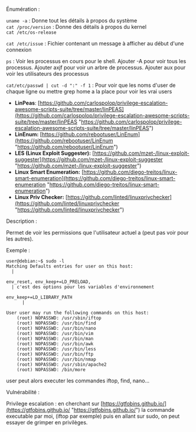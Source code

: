 Énumération :

`uname -a` : Donne tout les détails à propos du système  
`cat /proc/version` : Donne des détails à propos du kernel  
`cat /etc/os-release`

`cat /etc/issue` : Fichier contenant un message à afficher au début d'une connexion

`ps` : Voir les processus en cours pour le shell. Ajouter -A pour voir tous les processus. Ajouter axjf pour voir un arbre de processus. Ajouter aux pour voir les utilisateurs des processus

`cat/etc/passwd | cut -d ":" -f 1` : Pour voir que les noms d'user de chaque ligne ou mettre grep home a la place pour voir les vrai users

- **LinPeas**: [https://github.com/carlospolop/privilege-escalation-awesome-scripts-suite/tree/master/linPEAS](https://github.com/carlospolop/privilege-escalation-awesome-scripts-suite/tree/master/linPEAS "https://github.com/carlospolop/privilege-escalation-awesome-scripts-suite/tree/master/linPEAS")
- **LinEnum:** [https://github.com/rebootuser/LinEnum](https://github.com/rebootuser/LinEnum "https://github.com/rebootuser/LinEnum")
- **LES (Linux Exploit Suggester):** [https://github.com/mzet-/linux-exploit-suggester](https://github.com/mzet-/linux-exploit-suggester "https://github.com/mzet-/linux-exploit-suggester")
- **Linux Smart Enumeration:** [https://github.com/diego-treitos/linux-smart-enumeration](https://github.com/diego-treitos/linux-smart-enumeration "https://github.com/diego-treitos/linux-smart-enumeration")
- **Linux Priv Checker:** [https://github.com/linted/linuxprivchecker](https://github.com/linted/linuxprivchecker "https://github.com/linted/linuxprivchecker")


Description :

Permet de voir les permissions que l'utilisateur actuel a (peut pas voir pour les autres).

Exemple :  
```
user@debian:~$ sudo -l  
Matching Defaults entries for user on this host:                        |

env_reset, env_keep+=LD_PRELOAD,                                        | c'est des options pour les variables d'environnement

env_keep+=LD_LIBRARY_PATH                                                    |

User user may run the following commands on this host:  
    (root) NOPASSWD: /usr/sbin/iftop  
    (root) NOPASSWD: /usr/bin/find  
    (root) NOPASSWD: /usr/bin/nano  
    (root) NOPASSWD: /usr/bin/vim  
    (root) NOPASSWD: /usr/bin/man  
    (root) NOPASSWD: /usr/bin/awk  
    (root) NOPASSWD: /usr/bin/less  
    (root) NOPASSWD: /usr/bin/ftp  
    (root) NOPASSWD: /usr/bin/nmap  
    (root) NOPASSWD: /usr/sbin/apache2  
    (root) NOPASSWD: /bin/more
```

user peut alors executer les commandes iftop, find, nano...

Vulnérabilité :

Privilege escalation : en cherchant sur [https://gtfobins.github.io/](https://gtfobins.github.io/ "https://gtfobins.github.io/") la commande executable par moi, (iftop par exemple) puis en allant sur sudo, on peut essayer de grimper en privilèges.

